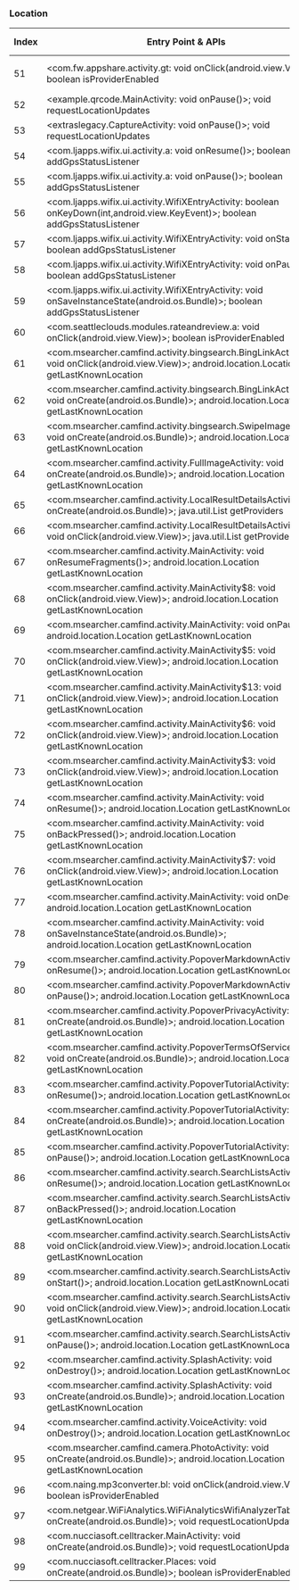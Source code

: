 ### Location
| Index | Entry Point & APIs | Screen shot | Resource id | Label |
| ------------- | ------------- | ------------- |-------------|-------------|
| 51 | <com.fw.appshare.activity.gt: void onClick(android.view.View)>; boolean isProviderEnabled | ![](C:\Users\hfu\Documents\COSMOS\output\py\Play_win8\Tools\com.fw.appshare\com.fw.appshare.activity.ShareCloudSettingActivity.png) | {'2131559180': <sensitive_component.SensitiveComponent.SensitiveView object at 0x0A2DF9F0>} | |
| 52 | <example.qrcode.MainActivity: void onPause()>; void requestLocationUpdates | ![](C:\Users\hfu\Documents\COSMOS\output\py\Play_win8\Tools\com.gamma.scan\example.qrcode.MainActivity.png) |  | |
| 53 | <extraslegacy.CaptureActivity: void onPause()>; void requestLocationUpdates | ![](C:\Users\hfu\Documents\COSMOS\output\py\Play_win8\Tools\com.gamma.scan\extraslegacy.CaptureActivity.png) |  | |
| 54 | <com.ljapps.wifix.ui.activity.a: void onResume()>; boolean addGpsStatusListener | ![](C:\Users\hfu\Documents\COSMOS\output\py\Play_win8\Tools\com.ljapps.wifix.masterkey\com.ljapps.wifix.ui.activity.a.png) |  | |
| 55 | <com.ljapps.wifix.ui.activity.a: void onPause()>; boolean addGpsStatusListener | ![](C:\Users\hfu\Documents\COSMOS\output\py\Play_win8\Tools\com.ljapps.wifix.masterkey\com.ljapps.wifix.ui.activity.a.png) |  | |
| 56 | <com.ljapps.wifix.ui.activity.WifiXEntryActivity: boolean onKeyDown(int,android.view.KeyEvent)>; boolean addGpsStatusListener | ![](C:\Users\hfu\Documents\COSMOS\output\py\Play_win8\Tools\com.ljapps.wifix.masterkey\com.ljapps.wifix.ui.activity.WifiXEntryActivity.png) |  | |
| 57 | <com.ljapps.wifix.ui.activity.WifiXEntryActivity: void onStart()>; boolean addGpsStatusListener | ![](C:\Users\hfu\Documents\COSMOS\output\py\Play_win8\Tools\com.ljapps.wifix.masterkey\com.ljapps.wifix.ui.activity.WifiXEntryActivity.png) |  | |
| 58 | <com.ljapps.wifix.ui.activity.WifiXEntryActivity: void onPause()>; boolean addGpsStatusListener | ![](C:\Users\hfu\Documents\COSMOS\output\py\Play_win8\Tools\com.ljapps.wifix.masterkey\com.ljapps.wifix.ui.activity.WifiXEntryActivity.png) |  | |
| 59 | <com.ljapps.wifix.ui.activity.WifiXEntryActivity: void onSaveInstanceState(android.os.Bundle)>; boolean addGpsStatusListener | ![](C:\Users\hfu\Documents\COSMOS\output\py\Play_win8\Tools\com.ljapps.wifix.masterkey\com.ljapps.wifix.ui.activity.WifiXEntryActivity.png) |  | |
| 60 | <com.seattleclouds.modules.rateandreview.a: void onClick(android.view.View)>; boolean isProviderEnabled | ![](C:\Users\hfu\Documents\COSMOS\output\py\Play_win8\Tools\com.madieo.imovie\com.seattleclouds.modules.rateandreview.NewRateAndCommentActivity.png) |  | |
| 61 | <com.msearcher.camfind.activity.bingsearch.BingLinkActivity$2: void onClick(android.view.View)>; android.location.Location getLastKnownLocation | ![](C:\Users\hfu\Documents\COSMOS\output\py\Play_win8\Tools\com.msearcher.camfind\com.msearcher.camfind.activity.bingsearch.BingLinkActivity.png) |  | |
| 62 | <com.msearcher.camfind.activity.bingsearch.BingLinkActivity: void onCreate(android.os.Bundle)>; android.location.Location getLastKnownLocation | ![](C:\Users\hfu\Documents\COSMOS\output\py\Play_win8\Tools\com.msearcher.camfind\com.msearcher.camfind.activity.bingsearch.BingLinkActivity.png) |  | |
| 63 | <com.msearcher.camfind.activity.bingsearch.SwipeImageActivity: void onCreate(android.os.Bundle)>; android.location.Location getLastKnownLocation | ![](C:\Users\hfu\Documents\COSMOS\output\py\Play_win8\Tools\com.msearcher.camfind\com.msearcher.camfind.activity.bingsearch.SwipeImageActivity.png) |  | |
| 64 | <com.msearcher.camfind.activity.FullImageActivity: void onCreate(android.os.Bundle)>; android.location.Location getLastKnownLocation | ![](C:\Users\hfu\Documents\COSMOS\output\py\Play_win8\Tools\com.msearcher.camfind\com.msearcher.camfind.activity.FullImageActivity.png) |  | |
| 65 | <com.msearcher.camfind.activity.LocalResultDetailsActivity: void onCreate(android.os.Bundle)>; java.util.List getProviders | ![](C:\Users\hfu\Documents\COSMOS\output\py\Play_win8\Tools\com.msearcher.camfind\com.msearcher.camfind.activity.LocalResultDetailsActivity.png) |  | |
| 66 | <com.msearcher.camfind.activity.LocalResultDetailsActivity$2: void onClick(android.view.View)>; java.util.List getProviders | ![](C:\Users\hfu\Documents\COSMOS\output\py\Play_win8\Tools\com.msearcher.camfind\com.msearcher.camfind.activity.LocalResultDetailsActivity.png) |  | |
| 67 | <com.msearcher.camfind.activity.MainActivity: void onResumeFragments()>; android.location.Location getLastKnownLocation | ![](C:\Users\hfu\Documents\COSMOS\output\py\Play_win8\Tools\com.msearcher.camfind\com.msearcher.camfind.activity.MainActivity.png) |  | |
| 68 | <com.msearcher.camfind.activity.MainActivity$8: void onClick(android.view.View)>; android.location.Location getLastKnownLocation | ![](C:\Users\hfu\Documents\COSMOS\output\py\Play_win8\Tools\com.msearcher.camfind\com.msearcher.camfind.activity.MainActivity.png) |  | |
| 69 | <com.msearcher.camfind.activity.MainActivity: void onPause()>; android.location.Location getLastKnownLocation | ![](C:\Users\hfu\Documents\COSMOS\output\py\Play_win8\Tools\com.msearcher.camfind\com.msearcher.camfind.activity.MainActivity.png) |  | |
| 70 | <com.msearcher.camfind.activity.MainActivity$5: void onClick(android.view.View)>; android.location.Location getLastKnownLocation | ![](C:\Users\hfu\Documents\COSMOS\output\py\Play_win8\Tools\com.msearcher.camfind\com.msearcher.camfind.activity.MainActivity.png) |  | |
| 71 | <com.msearcher.camfind.activity.MainActivity$13: void onClick(android.view.View)>; android.location.Location getLastKnownLocation | ![](C:\Users\hfu\Documents\COSMOS\output\py\Play_win8\Tools\com.msearcher.camfind\com.msearcher.camfind.activity.MainActivity.png) |  | |
| 72 | <com.msearcher.camfind.activity.MainActivity$6: void onClick(android.view.View)>; android.location.Location getLastKnownLocation | ![](C:\Users\hfu\Documents\COSMOS\output\py\Play_win8\Tools\com.msearcher.camfind\com.msearcher.camfind.activity.MainActivity.png) |  | |
| 73 | <com.msearcher.camfind.activity.MainActivity$3: void onClick(android.view.View)>; android.location.Location getLastKnownLocation | ![](C:\Users\hfu\Documents\COSMOS\output\py\Play_win8\Tools\com.msearcher.camfind\com.msearcher.camfind.activity.MainActivity.png) | {'2131689562': <sensitive_component.SensitiveComponent.SensitiveView object at 0x0A38E910>} | |
| 74 | <com.msearcher.camfind.activity.MainActivity: void onResume()>; android.location.Location getLastKnownLocation | ![](C:\Users\hfu\Documents\COSMOS\output\py\Play_win8\Tools\com.msearcher.camfind\com.msearcher.camfind.activity.MainActivity.png) |  | |
| 75 | <com.msearcher.camfind.activity.MainActivity: void onBackPressed()>; android.location.Location getLastKnownLocation | ![](C:\Users\hfu\Documents\COSMOS\output\py\Play_win8\Tools\com.msearcher.camfind\com.msearcher.camfind.activity.MainActivity.png) |  | |
| 76 | <com.msearcher.camfind.activity.MainActivity$7: void onClick(android.view.View)>; android.location.Location getLastKnownLocation | ![](C:\Users\hfu\Documents\COSMOS\output\py\Play_win8\Tools\com.msearcher.camfind\com.msearcher.camfind.activity.MainActivity.png) |  | |
| 77 | <com.msearcher.camfind.activity.MainActivity: void onDestroy()>; android.location.Location getLastKnownLocation | ![](C:\Users\hfu\Documents\COSMOS\output\py\Play_win8\Tools\com.msearcher.camfind\com.msearcher.camfind.activity.MainActivity.png) |  | |
| 78 | <com.msearcher.camfind.activity.MainActivity: void onSaveInstanceState(android.os.Bundle)>; android.location.Location getLastKnownLocation | ![](C:\Users\hfu\Documents\COSMOS\output\py\Play_win8\Tools\com.msearcher.camfind\com.msearcher.camfind.activity.MainActivity.png) |  | |
| 79 | <com.msearcher.camfind.activity.PopoverMarkdownActivity: void onResume()>; android.location.Location getLastKnownLocation | ![](C:\Users\hfu\Documents\COSMOS\output\py\Play_win8\Tools\com.msearcher.camfind\com.msearcher.camfind.activity.PopoverMarkdownActivity.png) |  | |
| 80 | <com.msearcher.camfind.activity.PopoverMarkdownActivity: void onPause()>; android.location.Location getLastKnownLocation | ![](C:\Users\hfu\Documents\COSMOS\output\py\Play_win8\Tools\com.msearcher.camfind\com.msearcher.camfind.activity.PopoverMarkdownActivity.png) |  | |
| 81 | <com.msearcher.camfind.activity.PopoverPrivacyActivity: void onCreate(android.os.Bundle)>; android.location.Location getLastKnownLocation | ![](C:\Users\hfu\Documents\COSMOS\output\py\Play_win8\Tools\com.msearcher.camfind\com.msearcher.camfind.activity.PopoverPrivacyActivity.png) |  | |
| 82 | <com.msearcher.camfind.activity.PopoverTermsOfServiceActivity: void onCreate(android.os.Bundle)>; android.location.Location getLastKnownLocation | ![](C:\Users\hfu\Documents\COSMOS\output\py\Play_win8\Tools\com.msearcher.camfind\com.msearcher.camfind.activity.PopoverTermsOfServiceActivity.png) |  | |
| 83 | <com.msearcher.camfind.activity.PopoverTutorialActivity: void onResume()>; android.location.Location getLastKnownLocation | ![](C:\Users\hfu\Documents\COSMOS\output\py\Play_win8\Tools\com.msearcher.camfind\com.msearcher.camfind.activity.PopoverTutorialActivity.png) |  | |
| 84 | <com.msearcher.camfind.activity.PopoverTutorialActivity: void onCreate(android.os.Bundle)>; android.location.Location getLastKnownLocation | ![](C:\Users\hfu\Documents\COSMOS\output\py\Play_win8\Tools\com.msearcher.camfind\com.msearcher.camfind.activity.PopoverTutorialActivity.png) |  | |
| 85 | <com.msearcher.camfind.activity.PopoverTutorialActivity: void onPause()>; android.location.Location getLastKnownLocation | ![](C:\Users\hfu\Documents\COSMOS\output\py\Play_win8\Tools\com.msearcher.camfind\com.msearcher.camfind.activity.PopoverTutorialActivity.png) |  | |
| 86 | <com.msearcher.camfind.activity.search.SearchListsActivity: void onResume()>; android.location.Location getLastKnownLocation | ![](C:\Users\hfu\Documents\COSMOS\output\py\Play_win8\Tools\com.msearcher.camfind\com.msearcher.camfind.activity.search.SearchListsActivity.png) |  | |
| 87 | <com.msearcher.camfind.activity.search.SearchListsActivity: void onBackPressed()>; android.location.Location getLastKnownLocation | ![](C:\Users\hfu\Documents\COSMOS\output\py\Play_win8\Tools\com.msearcher.camfind\com.msearcher.camfind.activity.search.SearchListsActivity.png) |  | |
| 88 | <com.msearcher.camfind.activity.search.SearchListsActivity$8: void onClick(android.view.View)>; android.location.Location getLastKnownLocation | ![](C:\Users\hfu\Documents\COSMOS\output\py\Play_win8\Tools\com.msearcher.camfind\com.msearcher.camfind.activity.search.SearchListsActivity.png) |  | |
| 89 | <com.msearcher.camfind.activity.search.SearchListsActivity: void onStart()>; android.location.Location getLastKnownLocation | ![](C:\Users\hfu\Documents\COSMOS\output\py\Play_win8\Tools\com.msearcher.camfind\com.msearcher.camfind.activity.search.SearchListsActivity.png) |  | |
| 90 | <com.msearcher.camfind.activity.search.SearchListsActivity$9: void onClick(android.view.View)>; android.location.Location getLastKnownLocation | ![](C:\Users\hfu\Documents\COSMOS\output\py\Play_win8\Tools\com.msearcher.camfind\com.msearcher.camfind.activity.search.SearchListsActivity.png) |  | |
| 91 | <com.msearcher.camfind.activity.search.SearchListsActivity: void onPause()>; android.location.Location getLastKnownLocation | ![](C:\Users\hfu\Documents\COSMOS\output\py\Play_win8\Tools\com.msearcher.camfind\com.msearcher.camfind.activity.search.SearchListsActivity.png) |  | |
| 92 | <com.msearcher.camfind.activity.SplashActivity: void onDestroy()>; android.location.Location getLastKnownLocation | ![](C:\Users\hfu\Documents\COSMOS\output\py\Play_win8\Tools\com.msearcher.camfind\com.msearcher.camfind.activity.SplashActivity.png) |  | |
| 93 | <com.msearcher.camfind.activity.SplashActivity: void onCreate(android.os.Bundle)>; android.location.Location getLastKnownLocation | ![](C:\Users\hfu\Documents\COSMOS\output\py\Play_win8\Tools\com.msearcher.camfind\com.msearcher.camfind.activity.SplashActivity.png) |  | |
| 94 | <com.msearcher.camfind.activity.VoiceActivity: void onDestroy()>; android.location.Location getLastKnownLocation | ![](C:\Users\hfu\Documents\COSMOS\output\py\Play_win8\Tools\com.msearcher.camfind\com.msearcher.camfind.activity.VoiceActivity.png) |  | |
| 95 | <com.msearcher.camfind.camera.PhotoActivity: void onCreate(android.os.Bundle)>; android.location.Location getLastKnownLocation | ![](C:\Users\hfu\Documents\COSMOS\output\py\Play_win8\Tools\com.msearcher.camfind\com.msearcher.camfind.camera.PhotoActivity.png) |  | |
| 96 | <com.naing.mp3converter.bl: void onClick(android.view.View)>; boolean isProviderEnabled | ![](C:\Users\hfu\Documents\COSMOS\output\py\Play_win8\Tools\com.naing.mp3converter\com.naing.mp3converter.MainActivity.png) |  | |
| 97 | <com.netgear.WiFiAnalytics.WiFiAnalyticsWifiAnalyzerTab: void onCreate(android.os.Bundle)>; void requestLocationUpdates | ![](C:\Users\hfu\Documents\COSMOS\output\py\Play_win8\Tools\com.netgear.WiFiAnalytics\com.netgear.WiFiAnalytics.WiFiAnalyticsWifiAnalyzerTab.png) |  | |
| 98 | <com.nucciasoft.celltracker.MainActivity: void onCreate(android.os.Bundle)>; void requestLocationUpdates | ![](C:\Users\hfu\Documents\COSMOS\output\py\Play_win8\Tools\com.nucciasoft.celltracker\com.nucciasoft.celltracker.MainActivity.png) |  | |
| 99 | <com.nucciasoft.celltracker.Places: void onCreate(android.os.Bundle)>; boolean isProviderEnabled | ![](C:\Users\hfu\Documents\COSMOS\output\py\Play_win8\Tools\com.nucciasoft.celltracker\com.nucciasoft.celltracker.Places.png) |  | |
